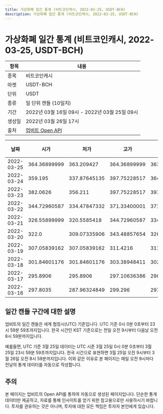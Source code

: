 ```yaml
---
title: 가상화폐 일간 통계 (비트코인캐시, 2022-03-25, USDT-BCH)
description: 가상화폐 일간 통계 (비트코인캐시, 2022-03-25, USDT-BCH)
---
```


가상화폐 일간 통계 (비트코인캐시, 2022-03-25, USDT-BCH)
===

|항목|내용|
|--|--|
|종목|비트코인캐시|
|마켓|USDT-BCH|
|단위|USDT|
|종류|일 단위 캔들 (10일치)|
|기간|2022년 03월 16일 09시 - 2022년 03월 25일 09시|
|생성일|2022년 03월 26일 17시|
|출처|[업비트 Open API](https://docs.upbit.com)|


|날짜|시가|저가|고가|종가|비고|
|--|--|--|--|--|--|
|2022-03-25|364.36899999|363.209427|364.36899999|363.209427|    |
|2022-03-24|359.195|337.87645135|397.75228517|364.36899999|    |
|2022-03-23|382.0626|356.211|397.75228517|397.75228517|    |
|2022-03-22|344.72960587|334.47847332|371.33400001|371.33400001|    |
|2022-03-21|326.55899999|320.5585418|344.72960587|334.28421578|    |
|2022-03-20|322.0|309.07335906|343.48857654|326.161|    |
|2022-03-19|307.05839162|307.05839162|311.4216|311.4216|    |
|2022-03-18|301.84601176|301.84601176|303.38948411|302.0|    |
|2022-03-17|295.8906|295.8906|297.10636386|296.6922|    |
|2022-03-16|297.8035|287.96324849|299.296|297.10636386|    |


일간 캔들 구간에 대한 설명
---


업비트의 일간 캔들은 세계 협정시(UTC) 기준입니다. 
UTC 기준 0시 0분 0초부터 23시 59분 59초까지입니다. 
한국 시간인 KST 기준으로는 전일 오전 9시부터 다음날 오전 8시 59분까지입니다. 


예를들면, UTC 기준 3월 25일 데이터는 UTC 시준 3월 25일 0시 0분 0초부터 3월 25일 23시 59분 59초까지입니다. 
한국 시간으로 표현하면 3월 25일 오전 9시부터 3월 26일 오전 8시 59분까지입니다. 
이와 같은 이유로 본 페이지는 매일 오전 9시마다 전날의 통계 데이터를 자동으로 작성합니다. 


주의
---


본 페이지는 업비트의 Open API를 통하여 자동으로 생성된 페이지입니다. 
단순한 통계 데이터만 제공하고, 자료를 통해 인사이트를 얻기 위한 참고용으로만 사용하시기 바랍니다. 
투자를 권유하는 것은 아니며, 투자에 대한 모든 책임은 투자자 본인에게 있습니다. 
